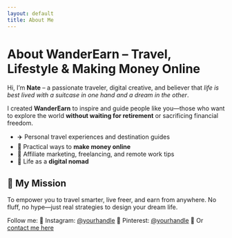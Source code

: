 ```yaml
---
layout: default
title: About Me
---
```


<div class="about-content">
  <h1>About WanderEarn – Travel, Lifestyle &amp; Making Money Online</h1>

  <p>Hi, I’m <strong>Nate</strong> – a passionate traveler, digital creative, and believer that <em>life is best lived with a suitcase in one hand and a dream in the other</em>.</p>

  <p>I created <strong>WanderEarn</strong> to inspire and guide people like you—those who want to explore the world <strong>without waiting for retirement</strong> or sacrificing financial freedom.</p>

  <ul>
    <li>✈️ Personal travel experiences and destination guides</li>
    <li>💸 Practical ways to <strong>make money online</strong></li>
    <li>📲 Affiliate marketing, freelancing, and remote work tips</li>
    <li>🧳 Life as a <strong>digital nomad</strong></li>
  </ul>

  <h2>💭 My Mission</h2>
  <p>To empower you to travel smarter, live freer, and earn from anywhere. No fluff, no hype—just real strategies to design your dream life.</p>

  <p>Follow me:  
    📸 Instagram: <a href="#">@yourhandle</a>  
    📌 Pinterest: <a href="#">@yourhandle</a>  
    📧 Or <a href="/contact.html">contact me here</a>
  </p>
</div>
